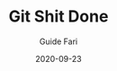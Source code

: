---
path: "/git-shit-done"
date: "2020-09-23"
image: "./feature.jpg"
category: ["web", "git"]
title: "Git Shit Done"
summary: "Git commands that I always have to google"
author: "Guide Fari"
article: "false"
---